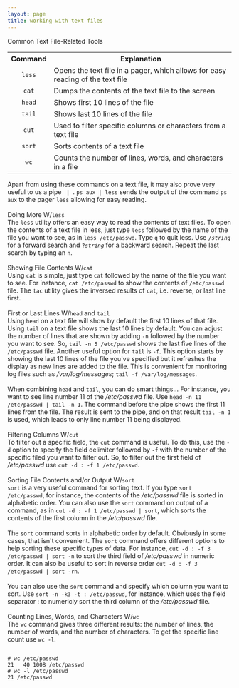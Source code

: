 ```yaml
---
layout: page
title: working with text files
---
```


Common Text File-Related Tools
<table>
  <tr>
    <th>Command</th>
    <th>Explanation</th>
  </tr>
  <tr>
    <td align="center"><code>less</code></td>
    <td>Opens the text file in a pager, which allows for easy reading of the text file</td>
  </tr>
  <tr>
    <td align="center"><code>cat</code></td>
    <td>Dumps the contents of the text file to the screen</td>
  </tr>
  <tr>
    <td align="center"><code>head</code></td>
    <td>Shows first 10 lines of the file</td>
  </tr>
  <tr>
    <td align="center"><code>tail</code></td>
    <td>Shows last 10 lines of the file</td>
  </tr>
  <tr>
    <td align="center"><code>cut</code></td>
    <td>Used to filter specific columns or characters from a text file</td>
  </tr>
  <tr>
    <td align="center"><code>sort</code></td>
    <td>Sorts contents of a text file</td>
  </tr>
  <tr>
    <td align="center"><code>wc</code></td>
    <td>Counts the number of lines, words, and characters in a file</td>
  </tr>
</table>
Apart from using these commands on a text file, it may also prove very useful to us a pipe <code> | </code>. <code>ps aux | less</code> sends the output of the command <code>ps aux</code> to the pager <code>less</code> allowing for easy reading.<br>
<br>
Doing More W/<code>less</code><br>
The <code>less</code> utility offers an easy way to read the contents of text files. To open the contents of a text file in less, just type <code>less</code> followed by the name of the file you want to see, as in <code>less /etc/passwd</code>. Type <code>q</code> to quit less. Use <code>/<i>string</i></code> for a forward search and <code>?<i>string</i></code> for a backward search. Repeat the last search by typing an <code>n</code>.<br>
<br>
Showing File Contents W/<code>cat</code><br>
Using <code>cat</code> is simple, just type <code>cat</code> followed by the name of the file you want to see. For instance, <code>cat /etc/passwd</code> to show the contents of <code>/etc/passwd</code> file. The <code>tac</code> utility gives the inversed results of <code>cat</code>, i.e. reverse, or last line first.<br>
<br>
First or Last Lines W/<code>head</code> and <code>tail</code><br>
Using <code>head</code> on a text file will show by default the first 10 lines of that file. Using <code>tail</code> on a text file shows the last 10 lines by default. You can adjust the number of lines that are shown by adding <code>-n</code> followed by the number you want to see. So, <code>tail -n 5 /etc/passwd</code> shows the last five lines of the <code>/etc/passwd</code> file. Another useful option for <code>tail</code> is <code>-f</code>. This option starts by showing the last 10 lines of the file you've specified but it refreshes the display as new lines are added to the file. This is convenient for monitoring log files such as <i>/var/log/messages</i>; <code>tail -f /var/log/messages</code>.<br>
<br>
When combining <code>head</code> and <code>tail</code>, you can do smart things... For instance, you want to see line number 11 of the <i>/etc/passwd</i> file. Use <code>head -n 11 /etc/passwd | tail -n 1</code>. The command before the pipe shows the first 11 lines from the file. The result is sent to the pipe, and on that result <code>tail -n 1</code> is used, which leads to only line number 11 being displayed.<br>
<br>
Filtering Columns W/<code>cut</code><br>
To filter out a specific field, the <code>cut</code> command is useful. To do this, use the <code>-d</code> option to specify the field delimiter followed by <code>-f</code> with the number of the specific filed you want to filter out. So, to filter out the first field of <i>/etc/passwd</i> use <code>cut -d : -f 1 /etc/passwd</code>.<br>
<br>
Sorting File Contents and/or Output W/<code>sort</code><br>
<code>sort</code> is a very useful command for sorting text. If you type <code>sort /etc/passwd</code>, for instance, the contents of the <i>/etc/passwd</i> file is sorted in alphabetic order. You can also use the <code>sort</code> command on output of a command, as in <code>cut -d : -f 1 /etc/passwd | sort</code>, which sorts the contents of the first column in the <i>/etc/passwd</i> file.<br>
<br>
The <code>sort</code> command sorts in alphabetic order by default. Obviously in some cases, that isn't convenient. The <code>sort</code> command offers different options to help sorting these specific types of data. For instance, <code>cut -d : -f 3 /etc/passwd | sort -n</code> to sort the third field of <i>/etc/passwd</i> in numeric order. It can also be useful to sort in reverse order <code>cut -d : -f 3 /etc/passwd | sort -rn</code>.<br>
<br>
You can also use the <code>sort</code> command and specify which column you want to sort. Use <code>sort -n -k3 -t : /etc/passwd</code>, for instance, which uses the field separator : to numericly sort the third column of the <i>/etc/passwd</i> file.<br>
<br>
Counting Lines, Words, and Characters W/<code>wc</code><br>
The <code>wc</code> command gives three different results: the number of lines, the number of words, and the number of characters. To get the specific line count use <code>wc -l</code>.
<pre>
<code>
# wc /etc/passwd
21   40 1008 /etc/passwd
# wc -l /etc/passwd
21 /etc/passwd
</code>
</pre>